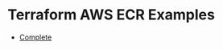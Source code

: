 # Terraform AWS ECR Examples

- [Complete](https://github.com/terraform-aws-modules/terraform-aws-ecr/tree/main/examples/complete)
